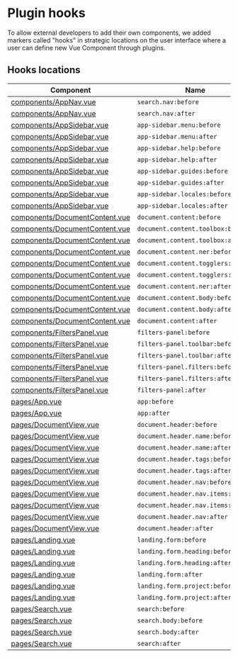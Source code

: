 # Plugin hooks

To allow external developers to add their own components, we added markers called "hooks" in strategic locations on the user interface where a user can define new Vue Component through plugins.

## Hooks locations

| Component                                                                                                                      | Name                               |
| ------------------------------------------------------------------------------------------------------------------------------ | ---------------------------------- |
| [components/AppNav.vue](https://github.com/ICIJ/datashare-client/blob/master/src/components/AppNav.vue#L3)                     | `search.nav:before`                |
| [components/AppNav.vue](https://github.com/ICIJ/datashare-client/blob/master/src/components/AppNav.vue#L12)                    | `search.nav:after`                 |
| [components/AppSidebar.vue](https://github.com/ICIJ/datashare-client/blob/master/src/components/AppSidebar.vue#L15)            | `app-sidebar.menu:before`          |
| [components/AppSidebar.vue](https://github.com/ICIJ/datashare-client/blob/master/src/components/AppSidebar.vue#L85)            | `app-sidebar.menu:after`           |
| [components/AppSidebar.vue](https://github.com/ICIJ/datashare-client/blob/master/src/components/AppSidebar.vue#L86)            | `app-sidebar.help:before`          |
| [components/AppSidebar.vue](https://github.com/ICIJ/datashare-client/blob/master/src/components/AppSidebar.vue#L117)           | `app-sidebar.help:after`           |
| [components/AppSidebar.vue](https://github.com/ICIJ/datashare-client/blob/master/src/components/AppSidebar.vue#L118)           | `app-sidebar.guides:before`        |
| [components/AppSidebar.vue](https://github.com/ICIJ/datashare-client/blob/master/src/components/AppSidebar.vue#L180)           | `app-sidebar.guides:after`         |
| [components/AppSidebar.vue](https://github.com/ICIJ/datashare-client/blob/master/src/components/AppSidebar.vue#L181)           | `app-sidebar.locales:before`       |
| [components/AppSidebar.vue](https://github.com/ICIJ/datashare-client/blob/master/src/components/AppSidebar.vue#L227)           | `app-sidebar.locales:after`        |
| [components/DocumentContent.vue](https://github.com/ICIJ/datashare-client/blob/master/src/components/DocumentContent.vue#L332) | `document.content:before`          |
| [components/DocumentContent.vue](https://github.com/ICIJ/datashare-client/blob/master/src/components/DocumentContent.vue#L334) | `document.content.toolbox:before`  |
| [components/DocumentContent.vue](https://github.com/ICIJ/datashare-client/blob/master/src/components/DocumentContent.vue#L365) | `document.content.toolbox:after`   |
| [components/DocumentContent.vue](https://github.com/ICIJ/datashare-client/blob/master/src/components/DocumentContent.vue#L371) | `document.content.ner:before`      |
| [components/DocumentContent.vue](https://github.com/ICIJ/datashare-client/blob/master/src/components/DocumentContent.vue#L372) | `document.content.togglers:before` |
| [components/DocumentContent.vue](https://github.com/ICIJ/datashare-client/blob/master/src/components/DocumentContent.vue#L373) | `document.content.togglers:after`  |
| [components/DocumentContent.vue](https://github.com/ICIJ/datashare-client/blob/master/src/components/DocumentContent.vue#L374) | `document.content.ner:after`       |
| [components/DocumentContent.vue](https://github.com/ICIJ/datashare-client/blob/master/src/components/DocumentContent.vue#L377) | `document.content.body:before`     |
| [components/DocumentContent.vue](https://github.com/ICIJ/datashare-client/blob/master/src/components/DocumentContent.vue#L387) | `document.content.body:after`      |
| [components/DocumentContent.vue](https://github.com/ICIJ/datashare-client/blob/master/src/components/DocumentContent.vue#L390) | `document.content:after`           |
| [components/FiltersPanel.vue](https://github.com/ICIJ/datashare-client/blob/master/src/components/FiltersPanel.vue#L4)         | `filters-panel:before`             |
| [components/FiltersPanel.vue](https://github.com/ICIJ/datashare-client/blob/master/src/components/FiltersPanel.vue#L6)         | `filters-panel.toolbar:before`     |
| [components/FiltersPanel.vue](https://github.com/ICIJ/datashare-client/blob/master/src/components/FiltersPanel.vue#L23)        | `filters-panel.toolbar:after`      |
| [components/FiltersPanel.vue](https://github.com/ICIJ/datashare-client/blob/master/src/components/FiltersPanel.vue#L25)        | `filters-panel.filters:before`     |
| [components/FiltersPanel.vue](https://github.com/ICIJ/datashare-client/blob/master/src/components/FiltersPanel.vue#L34)        | `filters-panel.filters:after`      |
| [components/FiltersPanel.vue](https://github.com/ICIJ/datashare-client/blob/master/src/components/FiltersPanel.vue#L35)        | `filters-panel:after`              |
| [pages/App.vue](https://github.com/ICIJ/datashare-client/blob/master/src/pages/App.vue#L3)                                     | `app:before`                       |
| [pages/App.vue](https://github.com/ICIJ/datashare-client/blob/master/src/pages/App.vue#L16)                                    | `app:after`                        |
| [pages/DocumentView.vue](https://github.com/ICIJ/datashare-client/blob/master/src/pages/DocumentView.vue#L14)                  | `document.header:before`           |
| [pages/DocumentView.vue](https://github.com/ICIJ/datashare-client/blob/master/src/pages/DocumentView.vue#L16)                  | `document.header.name:before`      |
| [pages/DocumentView.vue](https://github.com/ICIJ/datashare-client/blob/master/src/pages/DocumentView.vue#L21)                  | `document.header.name:after`       |
| [pages/DocumentView.vue](https://github.com/ICIJ/datashare-client/blob/master/src/pages/DocumentView.vue#L23)                  | `document.header.tags:before`      |
| [pages/DocumentView.vue](https://github.com/ICIJ/datashare-client/blob/master/src/pages/DocumentView.vue#L32)                  | `document.header.tags:after`       |
| [pages/DocumentView.vue](https://github.com/ICIJ/datashare-client/blob/master/src/pages/DocumentView.vue#L33)                  | `document.header.nav:before`       |
| [pages/DocumentView.vue](https://github.com/ICIJ/datashare-client/blob/master/src/pages/DocumentView.vue#L35)                  | `document.header.nav.items:before` |
| [pages/DocumentView.vue](https://github.com/ICIJ/datashare-client/blob/master/src/pages/DocumentView.vue#L54)                  | `document.header.nav.items:after`  |
| [pages/DocumentView.vue](https://github.com/ICIJ/datashare-client/blob/master/src/pages/DocumentView.vue#L56)                  | `document.header.nav:after`        |
| [pages/DocumentView.vue](https://github.com/ICIJ/datashare-client/blob/master/src/pages/DocumentView.vue#L57)                  | `document.header:after`            |
| [pages/Landing.vue](https://github.com/ICIJ/datashare-client/blob/master/src/pages/Landing.vue#L3)                             | `landing.form:before`              |
| [pages/Landing.vue](https://github.com/ICIJ/datashare-client/blob/master/src/pages/Landing.vue#L5)                             | `landing.form.heading:before`      |
| [pages/Landing.vue](https://github.com/ICIJ/datashare-client/blob/master/src/pages/Landing.vue#L9)                             | `landing.form.heading:after`       |
| [pages/Landing.vue](https://github.com/ICIJ/datashare-client/blob/master/src/pages/Landing.vue#L12)                            | `landing.form:after`               |
| [pages/Landing.vue](https://github.com/ICIJ/datashare-client/blob/master/src/pages/Landing.vue#L13)                            | `landing.form.project:before`      |
| [pages/Landing.vue](https://github.com/ICIJ/datashare-client/blob/master/src/pages/Landing.vue#L17)                            | `landing.form.project:after`       |
| [pages/Search.vue](https://github.com/ICIJ/datashare-client/blob/master/src/pages/Search.vue#L3)                               | `search:before`                    |
| [pages/Search.vue](https://github.com/ICIJ/datashare-client/blob/master/src/pages/Search.vue#L21)                              | `search.body:before`               |
| [pages/Search.vue](https://github.com/ICIJ/datashare-client/blob/master/src/pages/Search.vue#L48)                              | `search.body:after`                |
| [pages/Search.vue](https://github.com/ICIJ/datashare-client/blob/master/src/pages/Search.vue#L50)                              | `search:after`                     |
